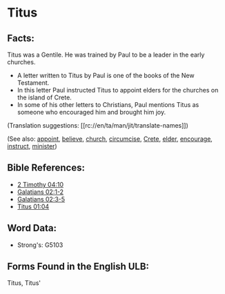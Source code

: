 # Titus

## Facts:

Titus was a Gentile. He was trained by Paul to be a leader in the early churches.

* A letter written to Titus by Paul is one of the books of the New Testament.
* In this letter Paul instructed Titus to appoint elders for the churches on the island of Crete.
* In some of his other letters to Christians, Paul mentions Titus as someone who encouraged him and brought him joy.

(Translation suggestions: [[rc://en/ta/man/jit/translate-names]])

(See also: [appoint](../kt/appoint.md), [believe](../kt/believe.md), [church](../kt/church.md), [circumcise](../kt/circumcise.md), [Crete](../names/crete.md), [elder](../other/elder.md), [encourage](../other/courage.md), [instruct](../other/instruct.md), [minister](../kt/minister.md))

## Bible References:

* [2 Timothy 04:10](rc://en/tn/help/2ti/04/10)
* [Galatians 02:1-2](rc://en/tn/help/gal/02/01)
* [Galatians 02:3-5](rc://en/tn/help/gal/02/03)
* [Titus 01:04](rc://en/tn/help/tit/01/04)

## Word Data:

* Strong's: G5103

## Forms Found in the English ULB:

Titus, Titus'
